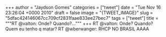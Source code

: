 
+++
author = "Jaydson Gomes"
categories = ["tweet"]
date = "Tue Nov 16 23:26:04 +0000 2010"
draft = false
image = "{TWEET_IMAGE}"
slug = "5dfac424146067cc709cf2831faae833ee27bec7"
tags = ["tweet"]
title = """RT @valton: Onde? Quando?..."""
+++
RT @valton: Onde? Quando? Quem eu tenho q matar? RT @wberwanger: RHCP NO BRASIL AAAA
